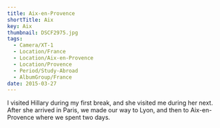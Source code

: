 ```yaml
---
title: Aix-en-Provence
shortTitle: Aix
key: Aix
thumbnail: DSCF2975.jpg
tags:
  - Camera/XT-1
  - Location/France
  - Location/Aix-en-Provence
  - Location/Provence
  - Period/Study-Abroad
  - AlbumGroup/France
date: 2015-03-27
---
```

I visited Hillary during my first break, and she visited me during her next. After she arrived in Paris, we  made our way to Lyon, and then to Aix-en-Provence where we spent two days.
